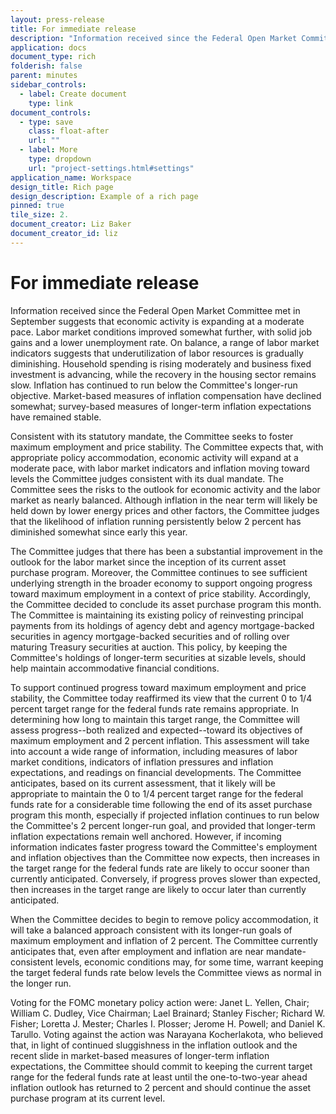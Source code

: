```yaml
---
layout: press-release
title: For immediate release
description: "Information received since the Federal Open Market Committee met in September suggests that economic activity is expanding at a moderate pace."
application: docs
document_type: rich
folderish: false
parent: minutes
sidebar_controls:
  - label: Create document
    type: link
document_controls:
  - type: save
    class: float-after
    url: ""
  - label: More
    type: dropdown
    url: "project-settings.html#settings"
application_name: Workspace
design_title: Rich page
design_description: Example of a rich page
pinned: true
tile_size: 2.
document_creator: Liz Baker
document_creator_id: liz
---
```


# For immediate release

Information received since the Federal Open Market Committee met in September suggests that economic activity is expanding at a moderate pace. Labor market conditions improved somewhat further, with solid job gains and a lower unemployment rate. On balance, a range of labor market indicators suggests that underutilization of labor resources is gradually diminishing. Household spending is rising moderately and business fixed investment is advancing, while the recovery in the housing sector remains slow. Inflation has continued to run below the Committee's longer-run objective. Market-based measures of inflation compensation have declined somewhat; survey-based measures of longer-term inflation expectations have remained stable.

Consistent with its statutory mandate, the Committee seeks to foster maximum employment and price stability. The Committee expects that, with appropriate policy accommodation, economic activity will expand at a moderate pace, with labor market indicators and inflation moving toward levels the Committee judges consistent with its dual mandate. The Committee sees the risks to the outlook for economic activity and the labor market as nearly balanced. Although inflation in the near term will likely be held down by lower energy prices and other factors, the Committee judges that the likelihood of inflation running persistently below 2 percent has diminished somewhat since early this year.

The Committee judges that there has been a substantial improvement in the outlook for the labor market since the inception of its current asset purchase program. Moreover, the Committee continues to see sufficient underlying strength in the broader economy to support ongoing progress toward maximum employment in a context of price stability. Accordingly, the Committee decided to conclude its asset purchase program this month. The Committee is maintaining its existing policy of reinvesting principal payments from its holdings of agency debt and agency mortgage-backed securities in agency mortgage-backed securities and of rolling over maturing Treasury securities at auction. This policy, by keeping the Committee's holdings of longer-term securities at sizable levels, should help maintain accommodative financial conditions.

To support continued progress toward maximum employment and price stability, the Committee today reaffirmed its view that the current 0 to 1/4 percent target range for the federal funds rate remains appropriate. In determining how long to maintain this target range, the Committee will assess progress--both realized and expected--toward its objectives of maximum employment and 2 percent inflation. This assessment will take into account a wide range of information, including measures of labor market conditions, indicators of inflation pressures and inflation expectations, and readings on financial developments. The Committee anticipates, based on its current assessment, that it likely will be appropriate to maintain the 0 to 1/4 percent target range for the federal funds rate for a considerable time following the end of its asset purchase program this month, especially if projected inflation continues to run below the Committee's 2 percent longer-run goal, and provided that longer-term inflation expectations remain well anchored. However, if incoming information indicates faster progress toward the Committee's employment and inflation objectives than the Committee now expects, then increases in the target range for the federal funds rate are likely to occur sooner than currently anticipated. Conversely, if progress proves slower than expected, then increases in the target range are likely to occur later than currently anticipated.

When the Committee decides to begin to remove policy accommodation, it will take a balanced approach consistent with its longer-run goals of maximum employment and inflation of 2 percent. The Committee currently anticipates that, even after employment and inflation are near mandate-consistent levels, economic conditions may, for some time, warrant keeping the target federal funds rate below levels the Committee views as normal in the longer run.

Voting for the FOMC monetary policy action were: Janet L. Yellen, Chair; William C. Dudley, Vice Chairman; Lael Brainard; Stanley Fischer; Richard W. Fisher; Loretta J. Mester; Charles I. Plosser; Jerome H. Powell; and Daniel K. Tarullo. Voting against the action was Narayana Kocherlakota, who believed that, in light of continued sluggishness in the inflation outlook and the recent slide in market-based measures of longer-term inflation expectations, the Committee should commit to keeping the current target range for the federal funds rate at least until the one-to-two-year ahead inflation outlook has returned to 2 percent and should continue the asset purchase program at its current level.